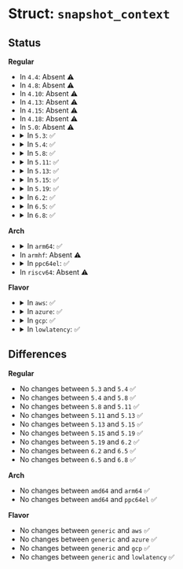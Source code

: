 # Struct: <code>snapshot_context</code>

## Status
<b>Regular</b>
<ul>
<li>
In <code>4.4</code>: Absent ⚠️
</li>
<li>
In <code>4.8</code>: Absent ⚠️
</li>
<li>
In <code>4.10</code>: Absent ⚠️
</li>
<li>
In <code>4.13</code>: Absent ⚠️
</li>
<li>
In <code>4.15</code>: Absent ⚠️
</li>
<li>
In <code>4.18</code>: Absent ⚠️
</li>
<li>
In <code>5.0</code>: Absent ⚠️
</li>
<li>
<details>
<summary>In <code>5.3</code>: ✅</summary>

```c
struct snapshot_context {
    struct tracing_map_elt *elt;
    void *key;
};
```
</details>
</li>
<li>
<details>
<summary>In <code>5.4</code>: ✅</summary>

```c
struct snapshot_context {
    struct tracing_map_elt *elt;
    void *key;
};
```
</details>
</li>
<li>
<details>
<summary>In <code>5.8</code>: ✅</summary>

```c
struct snapshot_context {
    struct tracing_map_elt *elt;
    void *key;
};
```
</details>
</li>
<li>
<details>
<summary>In <code>5.11</code>: ✅</summary>

```c
struct snapshot_context {
    struct tracing_map_elt *elt;
    void *key;
};
```
</details>
</li>
<li>
<details>
<summary>In <code>5.13</code>: ✅</summary>

```c
struct snapshot_context {
    struct tracing_map_elt *elt;
    void *key;
};
```
</details>
</li>
<li>
<details>
<summary>In <code>5.15</code>: ✅</summary>

```c
struct snapshot_context {
    struct tracing_map_elt *elt;
    void *key;
};
```
</details>
</li>
<li>
<details>
<summary>In <code>5.19</code>: ✅</summary>

```c
struct snapshot_context {
    struct tracing_map_elt *elt;
    void *key;
};
```
</details>
</li>
<li>
<details>
<summary>In <code>6.2</code>: ✅</summary>

```c
struct snapshot_context {
    struct tracing_map_elt *elt;
    void *key;
};
```
</details>
</li>
<li>
<details>
<summary>In <code>6.5</code>: ✅</summary>

```c
struct snapshot_context {
    struct tracing_map_elt *elt;
    void *key;
};
```
</details>
</li>
<li>
<details>
<summary>In <code>6.8</code>: ✅</summary>

```c
struct snapshot_context {
    struct tracing_map_elt *elt;
    void *key;
};
```
</details>
</li>
</ul>
<b>Arch</b>
<ul>
<li>
<details>
<summary>In <code>arm64</code>: ✅</summary>

```c
struct snapshot_context {
    struct tracing_map_elt *elt;
    void *key;
};
```
</details>
</li>
<li>
In <code>armhf</code>: Absent ⚠️
</li>
<li>
<details>
<summary>In <code>ppc64el</code>: ✅</summary>

```c
struct snapshot_context {
    struct tracing_map_elt *elt;
    void *key;
};
```
</details>
</li>
<li>
In <code>riscv64</code>: Absent ⚠️
</li>
</ul>
<b>Flavor</b>
<ul>
<li>
<details>
<summary>In <code>aws</code>: ✅</summary>

```c
struct snapshot_context {
    struct tracing_map_elt *elt;
    void *key;
};
```
</details>
</li>
<li>
<details>
<summary>In <code>azure</code>: ✅</summary>

```c
struct snapshot_context {
    struct tracing_map_elt *elt;
    void *key;
};
```
</details>
</li>
<li>
<details>
<summary>In <code>gcp</code>: ✅</summary>

```c
struct snapshot_context {
    struct tracing_map_elt *elt;
    void *key;
};
```
</details>
</li>
<li>
<details>
<summary>In <code>lowlatency</code>: ✅</summary>

```c
struct snapshot_context {
    struct tracing_map_elt *elt;
    void *key;
};
```
</details>
</li>
</ul>

## Differences
<b>Regular</b>
<ul>
<li>
No changes between <code>5.3</code> and <code>5.4</code> ✅
</li>
<li>
No changes between <code>5.4</code> and <code>5.8</code> ✅
</li>
<li>
No changes between <code>5.8</code> and <code>5.11</code> ✅
</li>
<li>
No changes between <code>5.11</code> and <code>5.13</code> ✅
</li>
<li>
No changes between <code>5.13</code> and <code>5.15</code> ✅
</li>
<li>
No changes between <code>5.15</code> and <code>5.19</code> ✅
</li>
<li>
No changes between <code>5.19</code> and <code>6.2</code> ✅
</li>
<li>
No changes between <code>6.2</code> and <code>6.5</code> ✅
</li>
<li>
No changes between <code>6.5</code> and <code>6.8</code> ✅
</li>
</ul>
<b>Arch</b>
<ul>
<li>
No changes between <code>amd64</code> and <code>arm64</code> ✅
</li>
<li>
No changes between <code>amd64</code> and <code>ppc64el</code> ✅
</li>
</ul>
<b>Flavor</b>
<ul>
<li>
No changes between <code>generic</code> and <code>aws</code> ✅
</li>
<li>
No changes between <code>generic</code> and <code>azure</code> ✅
</li>
<li>
No changes between <code>generic</code> and <code>gcp</code> ✅
</li>
<li>
No changes between <code>generic</code> and <code>lowlatency</code> ✅
</li>
</ul>
